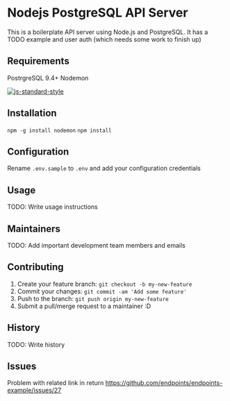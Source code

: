 # Nodejs PostgreSQL API Server

This is a boilerplate API server using Node.js and PostgreSQL.  It has a TODO example and user auth (which needs some work to finish up)

## Requirements

PostrgreSQL 9.4+
Nodemon

[![js-standard-style](https://cdn.rawgit.com/feross/standard/master/badge.svg)](https://github.com/feross/standard)

## Installation

`npm -g install nodemon`
`npm install`

## Configuration

Rename `.env.sample` to `.env` and add your configuration credentials

## Usage

TODO: Write usage instructions

## Maintainers

TODO: Add important development team members and emails

## Contributing

1. Create your feature branch: `git checkout -b my-new-feature`
2. Commit your changes: `git commit -am 'Add some feature'`
3. Push to the branch: `git push origin my-new-feature`
4. Submit a pull/merge request to a maintainer :D

## History

TODO: Write history

## Issues
Problem with related link in return https://github.com/endpoints/endpoints-example/issues/27
